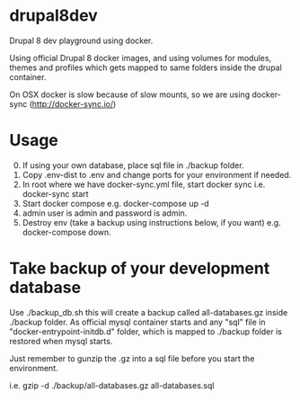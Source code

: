 # drupal8dev

Drupal 8 dev playground using docker.

Using official Drupal 8 docker images, and using volumes for modules, themes and profiles which gets mapped to same folders inside the drupal container.

On OSX docker is slow because of slow mounts, so we are using docker-sync (http://docker-sync.io/)

# Usage

0. If using your own database, place sql file in ./backup folder.
1. Copy .env-dist to .env and change ports for your environment if needed.
2. In root where we have docker-sync.yml file, start docker sync i.e. docker-sync start
3. Start docker compose e.g. docker-compose up -d
4. admin user is admin and password is admin.
5. Destroy env (take a backup using instructions below, if you want) e.g. docker-compose down.

# Take backup of your development database

Use ./backup_db.sh this will create a backup called all-databases.gz inside ./backup folder. As official mysql container starts and any "sql" file in "docker-entrypoint-initdb.d" folder, which is mapped to ./backup folder is restored when mysql starts.

Just remember to gunzip the .gz into a sql file before you start the environment.

i.e. gzip -d ./backup/all-databases.gz all-databases.sql

